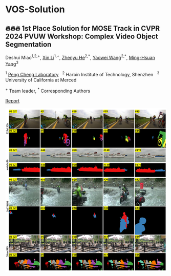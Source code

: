 # VOS-Solution
## 🔥🔥🔥 1st Place Solution for MOSE Track in CVPR 2024 PVUW Workshop: Complex Video Object Segmentation

Deshui Miao<sup>1,2,+</sup>, [Xin Li](https://sites.google.com/view/xinli-homepage)<sup>1,+</sup>, [Zhenyu He](https://scholar.google.com/citations?hl=zh-CN&user=cv8_7usAAAAJ)<sup>2,\*</sup>, [Yaowei Wang](https://scholar.google.com/citations?hl=zh-CN&user=o_DllmIAAAAJ)<sup>2,*</sup>, [Ming-Hsuan Yang](https://scholar.google.com/citations?hl=zh-CN&user=p9-ohHsAAAAJ)<sup>3</sup>

<sup>1</sup> [Peng Cheng Laboratory](https://https://www.pcl.ac.cn/) &nbsp; <sup>2</sup> Harbin Institute of Technology, Shenzhen &nbsp; <sup>3</sup> University of California at Merced &nbsp;

<sup>+</sup> Team leader, 
<sup>\*</sup> Corresponding Authors

[Report](https://arxiv.org/pdf/2406.04600)

![Demo](demo/MOSE-test/complex_case.jpg)
